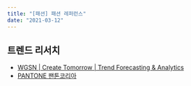 ```yaml
---
title: "[패션] 패션 레퍼런스"
date: "2021-03-12"
---
```


## 트렌드 리서치

- [WGSN | Create Tomorrow | Trend Forecasting & Analytics](https://www.wgsn.com/en/)
- [PANTONE 팬톤코리아](http://pantone.kr/)
